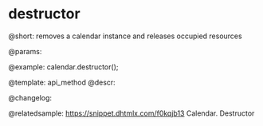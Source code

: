 destructor
=============

@short: removes a calendar instance and releases occupied resources


@params:




@example:
calendar.destructor();


@template: api_method
@descr:





@changelog:


@relatedsample:
https://snippet.dhtmlx.com/f0kqjb13	Calendar. Destructor